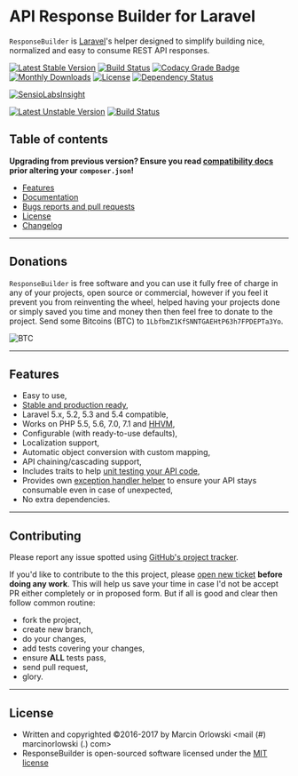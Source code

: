 # API Response Builder for Laravel #

`ResponseBuilder` is [Laravel](https://laravel.com/)'s helper designed to simplify building
nice, normalized and easy to consume REST API responses.

[![Latest Stable Version](https://poser.pugx.org/marcin-orlowski/laravel-api-response-builder/v/stable)](https://packagist.org/packages/marcin-orlowski/laravel-api-response-builder)
[![Build Status](https://travis-ci.org/MarcinOrlowski/laravel-api-response-builder.svg?branch=master)](https://travis-ci.org/MarcinOrlowski/laravel-api-response-builder)
[![Codacy Grade Badge](https://api.codacy.com/project/badge/Grade/44f427e872e2480597bde0242417a2a7)](https://www.codacy.com/app/MarcinOrlowski/laravel-api-response-builder?utm_source=github.com&amp;utm_medium=referral&amp;utm_content=MarcinOrlowski/laravel-api-response-builder&amp;utm_campaign=Badge_Grade)
[![Monthly Downloads](https://poser.pugx.org/marcin-orlowski/laravel-api-response-builder/d/monthly)](https://packagist.org/packages/marcin-orlowski/laravel-api-response-builder)
[![License](https://poser.pugx.org/marcin-orlowski/laravel-api-response-builder/license)](https://packagist.org/packages/marcin-orlowski/laravel-api-response-builder)
[![Dependency Status](https://dependencyci.com/github/MarcinOrlowski/laravel-api-response-builder/badge)](https://dependencyci.com/github/MarcinOrlowski/laravel-api-response-builder)

[![SensioLabsInsight](https://insight.sensiolabs.com/projects/5c5f4dc1-41d5-49f9-b4ba-6268aa3fea00/big.png)](https://insight.sensiolabs.com/projects/5c5f4dc1-41d5-49f9-b4ba-6268aa3fea00)

[![Latest Unstable Version](https://poser.pugx.org/marcin-orlowski/laravel-api-response-builder/v/unstable)](https://packagist.org/packages/marcin-orlowski/laravel-api-response-builder)
[![Build Status](https://travis-ci.org/MarcinOrlowski/laravel-api-response-builder.svg?branch=dev)](https://travis-ci.org/MarcinOrlowski/laravel-api-response-builder)

## Table of contents ##

 **Upgrading from previous version? Ensure you read [compatibility docs](docs/compatibility.md) prior altering your `composer.json`!**

 * [Features](#features)
 * [Documentation](docs/docs.md)
 * [Bugs reports and pull requests](#contributing)
 * [License](#license)
 * [Changelog](CHANGES.md)

----

## Donations ##

`ResponseBuilder` is free software and you can use it fully free of charge in any of your projects, open source or commercial,
however if you feel it prevent you from reinventing the wheel, helped having your projects done or simply saved you time and money
then then feel free to donate to the project. Send some Bitcoins (BTC) to `1LbfbmZ1KfSNNTGAEHtP63h7FPDEPTa3Yo`.

![BTC](http://i.imgur.com/mUe8olT.png)

----

## Features ##

 * Easy to use,
 * [Stable and production ready](https://travis-ci.org/MarcinOrlowski/laravel-api-response-builder),
 * Laravel 5.x, 5.2, 5.3 and 5.4 compatible,
 * Works on PHP 5.5, 5.6, 7.0, 7.1 and [HHVM](http://hhvm.com/),
 * Configurable (with ready-to-use defaults),
 * Localization support,
 * Automatic object conversion with custom mapping,
 * API chaining/cascading support,
 * Includes traits to help [unit testing your API code](docs/testing.md),
 * Provides own [exception handler helper](docs/exceptions.md) to ensure your API stays consumable even in case of unexpected,
 * No extra dependencies.

----

## Contributing ##

Please report any issue spotted using [GitHub's project tracker](https://github.com/MarcinOrlowski/laravel-api-response-builder/issues).

If you'd like to contribute to the this project, please [open new ticket](https://github.com/MarcinOrlowski/laravel-api-response-builder/issues)
**before doing any work**. This will help us save your time in case I'd not be accept PR either completely or in proposed form.
But if all is good and clear then follow common routine:

 * fork the project,
 * create new branch,
 * do your changes,
 * add tests covering your changes,
 * ensure **ALL** tests pass,
 * send pull request,
 * glory.

----

## License ##

* Written and copyrighted &copy;2016-2017 by Marcin Orlowski <mail (#) marcinorlowski (.) com>
* ResponseBuilder is open-sourced software licensed under the [MIT license](http://opensource.org/licenses/MIT)
